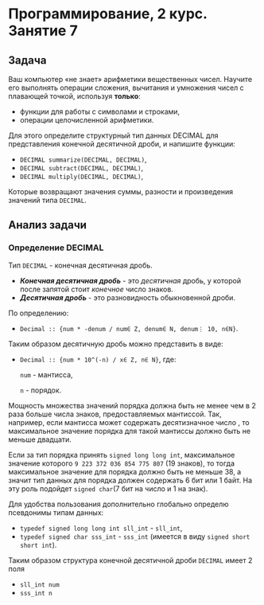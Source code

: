 # Программирование, 2 курс. Занятие 7 #

## Задача ##

Ваш компьютер «не знает» арифметики вещественных чисел. Научите его выполнять операции сложения,
вычитания и умножения чисел с плавающей точкой, используя **только**:

- функции для работы с символами и строками,
- операции целочисленной арифметики.

Для этого определите структурный тип данных DECIMAL для представления конечной десятичной дроби, 
и напишите функции:

- `DECIMAL summarize(DECIMAL, DECIMAL)`,
- `DECIMAL subtract(DECIMAL, DECIMAL)`,
- `DECIMAL multiply(DECIMAL, DECIMAL)`,

Которые возвращают значения суммы, разности и произведения значений типа `DECIMAL`.

## Анализ задачи ##

### Определение DECIMAL ###

Тип `DECIMAL` - конечная десятичная дробь. 

- ***Конечная десятичная дробь*** - это *десятичная* дробь, у которой после запятой стоит *конечное* число знаков.
- ***Десятичная дробь*** - это разновидность обыкновенной дроби.

По определению: 

- `Decimal :: {num * -denum / num∈ Z, denum∈ N, denum⋮ 10, n∈N}`.

Таким образом десятичную дробь можно представить в виде: 

- `Decimal :: {num * 10^(-n) / x∈ Z, n∈ N}`, где:

    `num` - мантисса,

    `n` - порядок.

Мощность множества значений порядка должна быть не менее чем в 2 раза больше числа знаков,
предоставляемых мантиссой. Так, например, если мантисса может содержать десятизначное число
, то максимальное значение порядка для такой мантиссы должно быть не меньше двадцати.

Если за тип порядка принять `signed long long int`, максимальное значение которого 
`9 223 372 036 854 775 807` (19 знаков), то тогда максимальное значение для порядка должно 
быть не меньше 38, а значит тип данных для порядка должен содержать 6 бит или 1 байт. На 
эту роль подойдет `signed char`(7 бит на число и 1 на знак).

Для удобства пользования дополнительно глобально определю псевдонимы типам данных:

- `typedef signed long long int sll_int` - `sll_int`,
- `typedef signed char sss_int` - `sss_int` (имеется в виду `signed short short int`).

Таким образом структура конечной десятичной дроби `DECIMAL` имеет 2 поля

- `sll_int num`
- `sss_int n`
